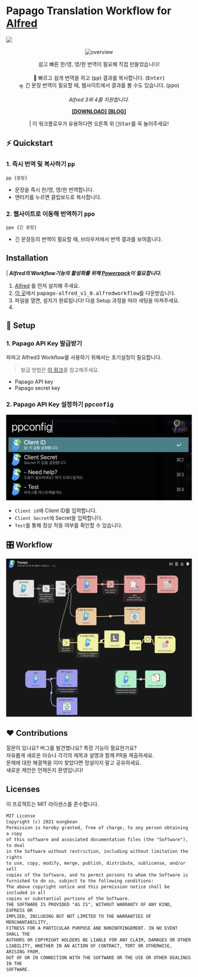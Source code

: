 # Papago Translation Workflow for [Alfred](https://www.alfredapp.com/)
![](https://img.shields.io/github/checks-status/eungbean/Alfred-Papago-Workflow/main)

<div align="center">

![overview](document/overview.gif)

쉽고 빠른 한/영, 영/한 번역이 필요해 직접 만들었습니다! <br><br>
🚀 빠르고 쉽게 번역을 하고 (<kbd>pp</kbd>) 결과를 복사합니다. (<kbd>Enter</kbd>)<br>
🛸 긴 문장 번역이 필요할 때, 웹사이트에서 결과를 볼 수도 있습니다. (<kbd>ppo</kbd>)

_Alfred 3와 4를 지원합니다._

**[[DOWNLOAD]](https://github.com/eungbean/Alfred-Papago-Workflow/releases)**   **[[BLOG]](eungbean.io/dev/papago-alfred)**


 
| 이 워크플로우가 유용하다면 오른쪽 위 <kbd>🌟Star</kbd>를 꼭 눌러주세요!
</div>

## ⚡  Quickstart
### 1. 즉시 번역 및 복사하기 <kbd>pp</kbd>
```
pp {문장}
```
* 문장을 즉시 한/영, 영/한 번역합니다.
* 엔터키를 누르면 클립보드로 복사합니다.

### 2. 웹사이트로 이동해 번역하기 <kbd>ppo</kbd>
```
ppo {긴 문장}
```
* 긴 문장등의 번역이 필요할 때, 브라우저에서 번역 결과를 보여줍니다.



## Installation

| _**Alfred의 Workflow기능의 활성화를 위해 [Powerpack](https://www.alfredapp.com/powerpack/)이 필요합니다.**_
1. [Alfred](https://www.alfredapp.com/) 를 먼저 설치해 주세요.
2. [이 곳](https://github.com/eungbean/Alfred-Papago-Workflow/releases)에서 <Kbd>papago-alfred_v1_0.alfredworkflow</kbd>를 다운받습니다.
3. 파일을 열면, 설치가 완료됩니다! 다음 Setup 과정을 따라 세팅을 마쳐주세요.
4. 
## 🚀 Setup

### 1. Papago API Key 발급받기
파파고 Alfred3 Workflow를 사용하기 위해서는 초기설정이 필요합니다.

>발급 방법은 [이 링크](https://jvvp.tistory.com/1106)를 참고해주세요.
* Papago API key
* Papago secret key



### 2. Papago API Key 설정하기 <kbd>ppconfig</kbd>

![ppconfig](document/ppconfig.png)

* ```Client id```에 Client ID를 입력합니다.
* ```Client Secret```에 Secret을 입력합니다.
* ```Test```를 통해 정상 작동 여부를 확인할 수 있습니다.



## 🎛 Workflow
![workflow](document/workflow.png)


## ❤ Contributions
질문이 있나요? 버그를 발견했나요? 특정 기능이 필요한가요?  
자유롭게 새로운 이슈나 각각의 제목과 설명과 함께 PR을 제출하세요.   
문제에 대한 해결책을 이미 찾았다면 망설이지 말고 공유하세요.  
새로운 제안은 언제든지 환영입니다!  

## Licenses
이 프로젝트는 MIT 라이센스를 준수합니다.

```
MIT License
Copyright (c) 2021 eungbean
Permission is hereby granted, free of charge, to any person obtaining a copy
of this software and associated documentation files (the "Software"), to deal
in the Software without restriction, including without limitation the rights
to use, copy, modify, merge, publish, distribute, sublicense, and/or sell
copies of the Software, and to permit persons to whom the Software is
furnished to do so, subject to the following conditions:
The above copyright notice and this permission notice shall be included in all
copies or substantial portions of the Software.
THE SOFTWARE IS PROVIDED "AS IS", WITHOUT WARRANTY OF ANY KIND, EXPRESS OR
IMPLIED, INCLUDING BUT NOT LIMITED TO THE WARRANTIES OF MERCHANTABILITY,
FITNESS FOR A PARTICULAR PURPOSE AND NONINFRINGEMENT. IN NO EVENT SHALL THE
AUTHORS OR COPYRIGHT HOLDERS BE LIABLE FOR ANY CLAIM, DAMAGES OR OTHER
LIABILITY, WHETHER IN AN ACTION OF CONTRACT, TORT OR OTHERWISE, ARISING FROM,
OUT OF OR IN CONNECTION WITH THE SOFTWARE OR THE USE OR OTHER DEALINGS IN THE
SOFTWARE.
```
